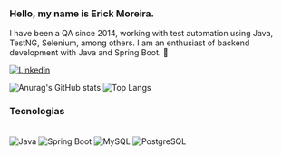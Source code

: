 ### Hello, my name is Erick Moreira. 
I have been a QA since 2014, working with test automation using Java, TestNG, Selenium, among others. I am an enthusiast of backend development with Java and Spring Boot. 🤙

[![Linkedin](https://img.shields.io/badge/LinkedIn-0077B5?style=for-the-badge&logo=linkedin&logoColor=white)](https://www.linkedin.com/in/eriickmoreeira/)


![Anurag's GitHub stats](https://github-readme-stats.vercel.app/api?username=eriickmoreeira&show_icons=true&theme=dark)
![Top Langs](https://github-readme-stats.vercel.app/api/top-langs/?username=eriickmoreeira&hide_progress=true&theme=dark)

### Tecnologias 
<div style="display: inline_block"><br/>
  <img align="center" alt="Java" src="https://img.shields.io/badge/Java-ED8B00?style=for-the-badge&logo=openjdk&logoColor=white" />
  <img align="center" alt="Spring Boot" src="https://img.shields.io/badge/Spring-6DB33F?style=for-the-badge&logo=spring&logoColor=white" />
  <img align="center" alt="MySQL" src="https://img.shields.io/badge/MySQL-00000F?style=for-the-badge&logo=mysql&logoColor=white" />
  <img align="center" alt="PostgreSQL" src="https://img.shields.io/badge/PostgreSQL-316192?style=for-the-badge&logo=postgresql&logoColor=white" />
</div>
